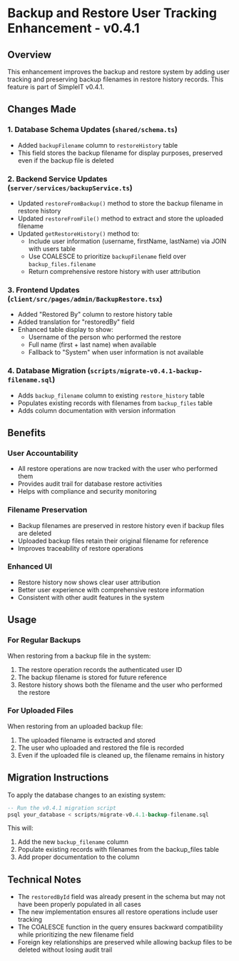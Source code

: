 # Backup and Restore User Tracking Enhancement - v0.4.1

## Overview
This enhancement improves the backup and restore system by adding user tracking and preserving backup filenames in restore history records. This feature is part of SimpleIT v0.4.1.

## Changes Made

### 1. Database Schema Updates (`shared/schema.ts`)
- Added `backupFilename` column to `restoreHistory` table
- This field stores the backup filename for display purposes, preserved even if the backup file is deleted

### 2. Backend Service Updates (`server/services/backupService.ts`)
- Updated `restoreFromBackup()` method to store the backup filename in restore history
- Updated `restoreFromFile()` method to extract and store the uploaded filename
- Updated `getRestoreHistory()` method to:
  - Include user information (username, firstName, lastName) via JOIN with users table
  - Use COALESCE to prioritize `backupFilename` field over `backup_files.filename`
  - Return comprehensive restore history with user attribution

### 3. Frontend Updates (`client/src/pages/admin/BackupRestore.tsx`)
- Added "Restored By" column to restore history table
- Added translation for "restoredBy" field
- Enhanced table display to show:
  - Username of the person who performed the restore
  - Full name (first + last name) when available
  - Fallback to "System" when user information is not available

### 4. Database Migration (`scripts/migrate-v0.4.1-backup-filename.sql`)
- Adds `backup_filename` column to existing `restore_history` table
- Populates existing records with filenames from `backup_files` table
- Adds column documentation with version information

## Benefits

### User Accountability
- All restore operations are now tracked with the user who performed them
- Provides audit trail for database restore activities
- Helps with compliance and security monitoring

### Filename Preservation
- Backup filenames are preserved in restore history even if backup files are deleted
- Uploaded backup files retain their original filename for reference
- Improves traceability of restore operations

### Enhanced UI
- Restore history now shows clear user attribution
- Better user experience with comprehensive restore information
- Consistent with other audit features in the system

## Usage

### For Regular Backups
When restoring from a backup file in the system:
1. The restore operation records the authenticated user ID
2. The backup filename is stored for future reference
3. Restore history shows both the filename and the user who performed the restore

### For Uploaded Files
When restoring from an uploaded backup file:
1. The uploaded filename is extracted and stored
2. The user who uploaded and restored the file is recorded
3. Even if the uploaded file is cleaned up, the filename remains in history

## Migration Instructions

To apply the database changes to an existing system:

```sql
-- Run the v0.4.1 migration script
psql your_database < scripts/migrate-v0.4.1-backup-filename.sql
```

This will:
1. Add the new `backup_filename` column
2. Populate existing records with filenames from the backup_files table
3. Add proper documentation to the column

## Technical Notes

- The `restoredById` field was already present in the schema but may not have been properly populated in all cases
- The new implementation ensures all restore operations include user tracking
- The COALESCE function in the query ensures backward compatibility while prioritizing the new filename field
- Foreign key relationships are preserved while allowing backup files to be deleted without losing audit trail